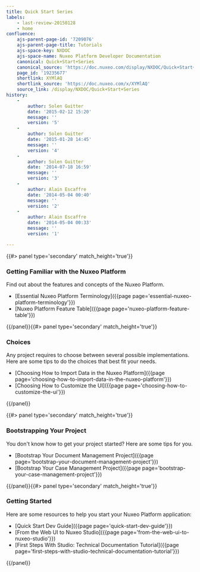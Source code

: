 ```yaml
---
title: Quick Start Series
labels:
    - last-review-20150128
    - home
confluence:
    ajs-parent-page-id: '7209076'
    ajs-parent-page-title: Tutorials
    ajs-space-key: NXDOC
    ajs-space-name: Nuxeo Platform Developer Documentation
    canonical: Quick+Start+Series
    canonical_source: 'https://doc.nuxeo.com/display/NXDOC/Quick+Start+Series'
    page_id: '19235677'
    shortlink: XYMlAQ
    shortlink_source: 'https://doc.nuxeo.com/x/XYMlAQ'
    source_link: /display/NXDOC/Quick+Start+Series
history:
    - 
        author: Solen Guitter
        date: '2015-02-12 15:20'
        message: ''
        version: '5'
    - 
        author: Solen Guitter
        date: '2015-01-28 14:45'
        message: ''
        version: '4'
    - 
        author: Solen Guitter
        date: '2014-07-18 16:59'
        message: ''
        version: '3'
    - 
        author: Alain Escaffre
        date: '2014-05-04 00:40'
        message: ''
        version: '2'
    - 
        author: Alain Escaffre
        date: '2014-05-04 00:33'
        message: ''
        version: '1'

---
```

<div class="row" data-equalizer data-equalize-on="medium"><div class="column medium-6">{{#> panel type='secondary' match_height='true'}}

### Getting Familiar with the Nuxeo Platform

Find out about the features and concepts of the Nuxeo Platform.

*   [Essential Nuxeo Platform Terminology]({{page page='essential-nuxeo-platform-terminology'}})
*   [Nuxeo Platform Feature Table]({{page page='nuxeo-platform-feature-table'}})

{{/panel}}{{#> panel type='secondary' match_height='true'}}

### Choices

Any project requires to choose between several possible implementations. Here are some tips to do the choices that best fit your needs.

*   [Choosing How to Import Data in the Nuxeo Platform]({{page page='choosing-how-to-import-data-in-the-nuxeo-platform'}})
*   [Choosing How to Customize the UI]({{page page='choosing-how-to-customize-the-ui'}})

{{/panel}}</div><div class="column medium-6">{{#> panel type='secondary' match_height='true'}}

### Bootstrapping Your Project

You don't know how to get your project started? Here are some tips for you.

*   [Bootstrap Your Document Management Project]({{page page='bootstrap-your-document-management-project'}})
*   [Bootstrap Your Case Management Project]({{page page='bootstrap-your-case-management-project'}})

{{/panel}}{{#> panel type='secondary' match_height='true'}}

### Getting Started

Here are some resources to help you start your Nuxeo Platform application:

*   [Quick Start Dev Guide]({{page page='quick-start-dev-guide'}})
*   [From the Web UI to Nuxeo Studio]({{page page='from-the-web-ui-to-nuxeo-studio'}})
*   [First Steps With Studio: Technical Documentation Tutorial]({{page page='first-steps-with-studio-technical-documentation-tutorial'}})

{{/panel}}</div></div>